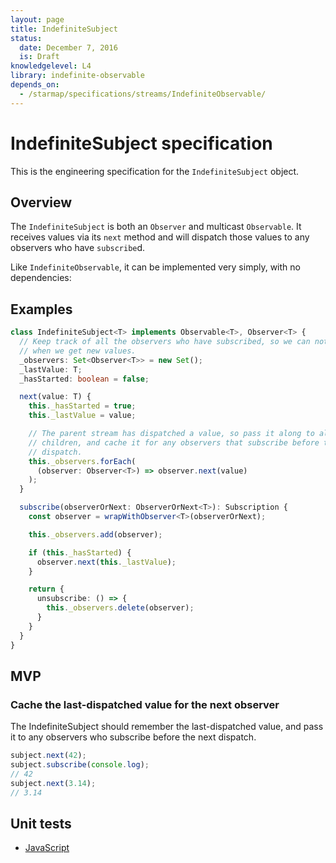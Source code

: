 ```yaml
---
layout: page
title: IndefiniteSubject
status:
  date: December 7, 2016
  is: Draft
knowledgelevel: L4
library: indefinite-observable
depends_on:
  - /starmap/specifications/streams/IndefiniteObservable/
---
```


# IndefiniteSubject specification

This is the engineering specification for the `IndefiniteSubject` object.

## Overview

The `IndefiniteSubject` is both an `Observer` and multicast `Observable`.  It receives values via its `next` method and will dispatch those values to any observers who have `subscribe`d.

Like `IndefiniteObservable`, it can be implemented very simply, with no dependencies:

## Examples

```typescript
class IndefiniteSubject<T> implements Observable<T>, Observer<T> {
  // Keep track of all the observers who have subscribed, so we can notify them
  // when we get new values.
  _observers: Set<Observer<T>> = new Set();
  _lastValue: T;
  _hasStarted: boolean = false;

  next(value: T) {
    this._hasStarted = true;
    this._lastValue = value;

    // The parent stream has dispatched a value, so pass it along to all the
    // children, and cache it for any observers that subscribe before the next
    // dispatch.
    this._observers.forEach(
      (observer: Observer<T>) => observer.next(value)
    );
  }

  subscribe(observerOrNext: ObserverOrNext<T>): Subscription {
    const observer = wrapWithObserver<T>(observerOrNext);

    this._observers.add(observer);

    if (this._hasStarted) {
      observer.next(this._lastValue);
    }

    return {
      unsubscribe: () => {
        this._observers.delete(observer);
      }
    }
  }
}
```

## MVP

### Cache the last-dispatched value for the next observer

The IndefiniteSubject should remember the last-dispatched value, and pass it to any observers who subscribe before the next dispatch.

```typescript
subject.next(42);
subject.subscribe(console.log);
// 42
subject.next(3.14);
// 3.14
```

## Unit tests
- [JavaScript](https://github.com/material-motion/indefinite-observable-js/tree/develop/src/__tests__/IndefiniteSubject.test.ts)
